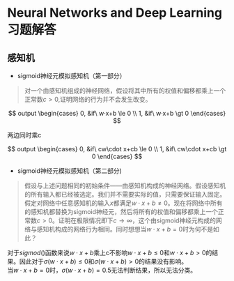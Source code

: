# Neural Networks and Deep Learning 习题解答

## 感知机

* sigmoid神经元模拟感知机（第一部分）  

> 对一个由感知机组成的神经网络，假设将其中所有的权值和偏移都乘上一个正常数$c\gt0$,证明网络的行为并不会发生改变。  

$$  
output
\begin{cases}
0, &if\ w·x+b \le 0  \\
1, &if\ w·x+b \gt 0
\end{cases}
$$

两边同时乘c  

$$  
output
\begin{cases}
0, &if\ cw\cdot x+cb \le 0  \\  
1, &if\ cw\cdot x+cb \gt 0
\end{cases}
$$  

* sigmoid神经元模拟感知机（第二部分)  

>假设与上述问题相同的初始条件——由感知机构成的神经网络。假设感知机的所有输入都已经被选定。我们并不需要实际的值，只需要保证输入固定。假定对网络中任意感知机的输入$x$都满足$w\cdot x  +b \ne 0$。现在将网络中所有的感知机都替换为sigmoid神经元，然后将所有的权值和偏移都乘上一个正常数$c\gt0$。证明在极限情况即下$c\to \infty$，这个由sigmoid神经元构成的网络与感知机构成的网络行为相同。同时想想当$w\cdot x +b = 0$时为何不是如此？

对于$sigmod()$函数来说$w\cdot x + b$乘上c不影响$w\cdot x + b\le 0$和$w\cdot x + b\gt 0$的结果。因此对于$\sigma (w\cdot x + b)\le 0$和$\sigma (w\cdot x + b)\gt 0$的结果没有影响。  
当$w\cdot x +b = 0$时，$\sigma(w\cdot x +b)=0.5$无法判断结果，所以无法分类。